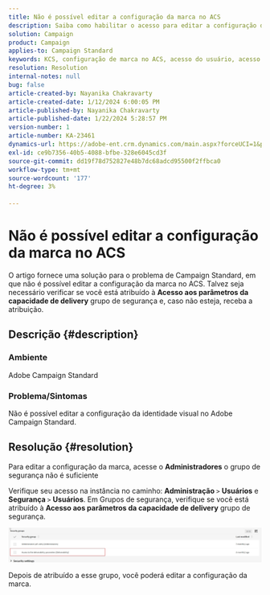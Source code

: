 ```yaml
---
title: Não é possível editar a configuração da marca no ACS
description: Saiba como habilitar o acesso para editar a configuração de marca no ACS. Verifique se você foi adicionado ao grupo de segurança "Acesso aos parâmetros de capacidade de delivery".
solution: Campaign
product: Campaign
applies-to: Campaign Standard
keywords: KCS, configuração de marca no ACS, acesso do usuário, acesso ao parâmetro de capacidade de entrega, padrão de campanha
resolution: Resolution
internal-notes: null
bug: false
article-created-by: Nayanika Chakravarty
article-created-date: 1/12/2024 6:00:05 PM
article-published-by: Nayanika Chakravarty
article-published-date: 1/22/2024 5:28:57 PM
version-number: 1
article-number: KA-23461
dynamics-url: https://adobe-ent.crm.dynamics.com/main.aspx?forceUCI=1&pagetype=entityrecord&etn=knowledgearticle&id=ea64f666-74b1-ee11-a569-6045bd006a22
exl-id: ce9b7356-40b5-4088-bfbe-328e6045cd3f
source-git-commit: dd19f78d752827e48b7dc68adcd95500f2ffbca0
workflow-type: tm+mt
source-wordcount: '177'
ht-degree: 3%

---
```


# Não é possível editar a configuração da marca no ACS


O artigo fornece uma solução para o problema de Campaign Standard, em que não é possível editar a configuração da marca no ACS. Talvez seja necessário verificar se você está atribuído à <b>Acesso aos parâmetros da capacidade de delivery</b> grupo de segurança e, caso não esteja, receba a atribuição.

## Descrição {#description}


### Ambiente

Adobe Campaign Standard

### Problema/Sintomas

Não é possível editar a configuração da identidade visual no Adobe Campaign Standard.


## Resolução {#resolution}


Para editar a configuração da marca, acesse o <b>Administradores</b> o grupo de segurança não é suficiente

Verifique seu acesso na instância no caminho: <b>Administração </b>`>`  <b>Usuários</b> e <b>Segurança </b>`>`  <b>Usuários</b>. Em Grupos de segurança, verifique se você está atribuído à <b>Acesso aos parâmetros da capacidade de delivery</b> grupo de segurança.

![](assets/f7846f6e-31b9-ee11-a569-6045bd006704.png)

Depois de atribuído a esse grupo, você poderá editar a configuração da marca.
